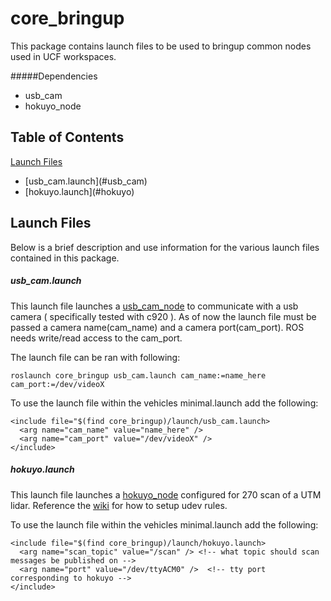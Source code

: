 # core_bringup
This package contains launch files to be used to bringup common nodes used in UCF workspaces.

#####Dependencies
<ul>
<li>usb_cam</li>
<li>hokuyo_node</li>
</ul>

## Table of Contents

[Launch Files](#launch)
  <ul>
  <li>[usb_cam.launch](#usb_cam)</li>
  <li>[hokuyo.launch](#hokuyo)</li>
  </ul>

## <a name="launch"></a>Launch Files
Below is a brief description and use information for the various launch files contained in this package.

##### <a name="usb_cam" />usb_cam.launch

This launch file launches a <a href="http://wiki.ros.org/usb_cam" >usb_cam_node</a> to communicate with a usb camera ( specifically tested with c920 ). As of now the launch file must be passed a camera name(cam_name) and a camera port(cam_port). ROS needs write/read access to the cam_port. 

The launch file can be ran with following:

```
roslaunch core_bringup usb_cam.launch cam_name:=name_here cam_port:=/dev/videoX
```

To use the launch file within the vehicles minimal.launch add the following:

```
<include file="$(find core_bringup)/launch/usb_cam.launch>
  <arg name="cam_name" value="name_here" />
  <arg name="cam_port" value="/dev/videoX" />
</include>
```

##### <a name="hokuyo" />hokuyo.launch
This launch file launches a <a href="http://wiki.ros.org/hokuyo_node" >hokuyo_node</a> configured for 270 scan of a UTM lidar. Reference the <a href="http://wiki.ros.org/hokuyo_node" >wiki</a> for how to setup udev rules.

To use the launch file within the vehicles minimal.launch add the following:

```
<include file="$(find core_bringup)/launch/hokuyo.launch>
  <arg name="scan_topic" value="/scan" /> <!-- what topic should scan messages be published on -->
  <arg name="port" value="/dev/ttyACM0" />  <!-- tty port corresponding to hokuyo -->
</include>
```






